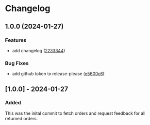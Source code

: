 # Changelog

## 1.0.0 (2024-01-27)


### Features

* add changelog ([2233344](https://github.com/nerdwarelabs/feedback-request/commit/223334412141521fa3296f3ec4a437ef77781008))


### Bug Fixes

* add github token to release-please ([e5600c6](https://github.com/nerdwarelabs/feedback-request/commit/e5600c61ebb44ab7ab573fbfec5fd6a5ff9dee6f))

## [1.0.0] - 2024-01-27

### Added
This was the inital commit to fetch orders and request feedback for all returned orders.
